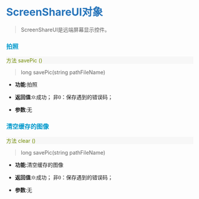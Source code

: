 # <font color="#2674ba">ScreenShareUI对象</font>

>ScreenShareUI是远端屏幕显示控件。

<!-- 1 -->
### <font color="#0099cc">拍照</font>

<p style="background:#f7f7f7;color:#718c00">方法  savePic  ()</p>

>long savePic(string pathFileName)

- **功能**:拍照

- **返回值**:<font face="微软雅黑">0:成功； 非0：保存遇到的错误码；</font>

- **参数**:无

<!-- 2 -->
### <font color="#0099cc">清空缓存的图像</font>

<p style="background:#f7f7f7;color:#718c00">方法  clear  ()</p>

>long savePic(string pathFileName)

- **功能**:清空缓存的图像

- **返回值**:<font face="微软雅黑">0:成功； 非0：保存遇到的错误码；</font>

- **参数**:无